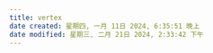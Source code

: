 ```yaml
---
title: vertex
date created: 星期四, 一月 11日 2024, 6:35:51 晚上
date modified: 星期三, 二月 21日 2024, 2:33:42 下午
---
```

